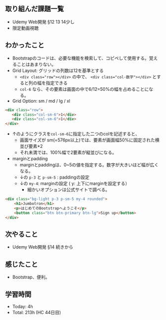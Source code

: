 ## 取り組んだ課題一覧
- Udemy Web開発 §12 13 14少し
- 限定動画視聴
## わかったこと
- Bootstrapのコードは、必要な機能を検索して、コピペして使用する。覚えることはあまりない。
- Grid Layout: グリッドの列数は12を基準とする
  -  `<div class="row"></div>` の中で、 `<div class="col-数字"></div>` とすると列の幅を指定できる
  -  `col-6` なら、その要素は画面の中で6/12=50%の幅を占めることになる。
- Grid Option: sm / md / lg / xl
```html
<div class="row">
   <div class="col-sm-6">1</div>
   <div class="col-sm-6">1</div>
</div>
```
  - ↑のようにクラスを`col-sm-6`に指定した二つのcolを記述すると、
    - 画面サイズが sm(=576px以上)では、要素が画面幅50%に固定された横並び要素*2
    - それ未満では、100%幅で2要素が縦並びになる。
- marginとpadding
  - marginとpaddingは、0~5の値を指定する。数字が大きいほど幅が広くなる。
  - ↓の `p-3` と `p-sm-5` : paddingの設定
  - ↓の `my-4`: marginの設定 ( y: 上下にmarginを設定する）
    - 細かいオプションは公式サイトで調べる。 
```html
<div class="bg-light p-3 p-sm-5 my-4 rounded">
    <h1>Jumbotron</h1>
    <p>はじめてのBootstrapへようこそ</p>
    <button class="btn btn-primary btn-lg">Sign up</button>
</div>
```
## 次やること
- Udemy Web開発 §14 続きから
## 感じたこと
- Bootstrap、便利。
## 学習時間
- Today: 4h 
- Total: 213h (HC 44日目)
